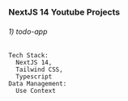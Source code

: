 ### NextJS 14 Youtube Projects

###### 1) todo-app

    Tech Stack:
      NextJS 14,
      Tailwind CSS,
      Typescript
    Data Management:
      Use Context
